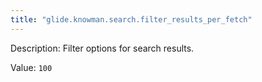 ```yaml
---
title: "glide.knowman.search.filter_results_per_fetch"
---
```


Description: Filter options for search results.

Value: `100`